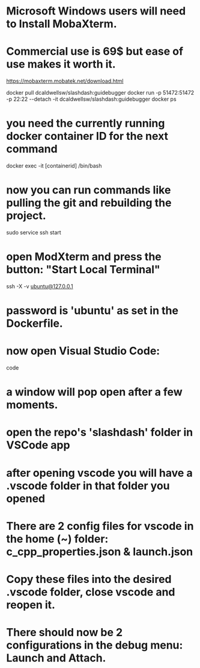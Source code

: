 # Microsoft Windows users will need to Install MobaXterm.
# Commercial use is 69$ but ease of use makes it worth it.
https://mobaxterm.mobatek.net/download.html

docker pull dcaldwellsw/slashdash:guidebugger
docker run -p 51472:51472 -p 22:22 --detach -it dcaldwellsw/slashdash:guidebugger
docker ps
# you need the currently running docker container ID for the next command
docker exec -it [containerid] /bin/bash 

# now you can run commands like pulling the git and rebuilding the project.
sudo service ssh start

# open ModXterm and press the button: "Start Local Terminal" 
ssh -X -v ubuntu@127.0.0.1

# password is 'ubuntu' as set in the Dockerfile.
# now open Visual Studio Code:
code

# a window will pop open after a few moments.  
# open the repo's 'slashdash' folder in VSCode app
# after opening vscode you will have a .vscode folder in that folder you opened

# There are 2 config files for vscode in the home (~) folder: c_cpp_properties.json & launch.json
# Copy these files into the desired .vscode folder, close vscode and reopen it.
# There should now be 2 configurations in the debug menu: Launch and Attach.